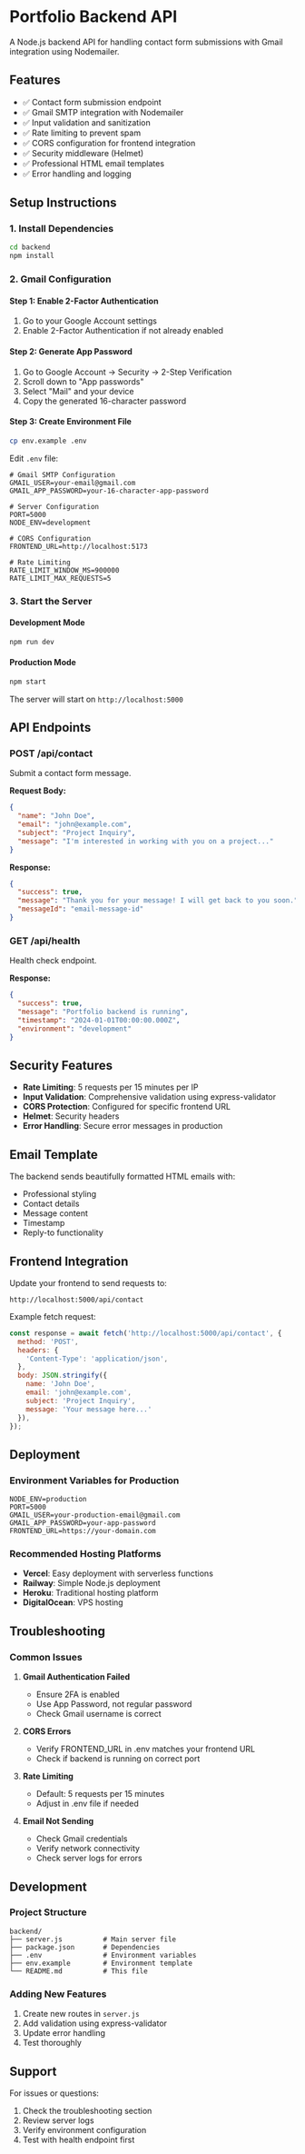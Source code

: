 # Portfolio Backend API

A Node.js backend API for handling contact form submissions with Gmail integration using Nodemailer.

## Features

- ✅ Contact form submission endpoint
- ✅ Gmail SMTP integration with Nodemailer
- ✅ Input validation and sanitization
- ✅ Rate limiting to prevent spam
- ✅ CORS configuration for frontend integration
- ✅ Security middleware (Helmet)
- ✅ Professional HTML email templates
- ✅ Error handling and logging

## Setup Instructions

### 1. Install Dependencies

```bash
cd backend
npm install
```

### 2. Gmail Configuration

#### Step 1: Enable 2-Factor Authentication
1. Go to your Google Account settings
2. Enable 2-Factor Authentication if not already enabled

#### Step 2: Generate App Password
1. Go to Google Account → Security → 2-Step Verification
2. Scroll down to "App passwords"
3. Select "Mail" and your device
4. Copy the generated 16-character password

#### Step 3: Create Environment File
```bash
cp env.example .env
```

Edit `.env` file:
```env
# Gmail SMTP Configuration
GMAIL_USER=your-email@gmail.com
GMAIL_APP_PASSWORD=your-16-character-app-password

# Server Configuration
PORT=5000
NODE_ENV=development

# CORS Configuration
FRONTEND_URL=http://localhost:5173

# Rate Limiting
RATE_LIMIT_WINDOW_MS=900000
RATE_LIMIT_MAX_REQUESTS=5
```

### 3. Start the Server

#### Development Mode
```bash
npm run dev
```

#### Production Mode
```bash
npm start
```

The server will start on `http://localhost:5000`

## API Endpoints

### POST /api/contact

Submit a contact form message.

**Request Body:**
```json
{
  "name": "John Doe",
  "email": "john@example.com",
  "subject": "Project Inquiry",
  "message": "I'm interested in working with you on a project..."
}
```

**Response:**
```json
{
  "success": true,
  "message": "Thank you for your message! I will get back to you soon.",
  "messageId": "email-message-id"
}
```

### GET /api/health

Health check endpoint.

**Response:**
```json
{
  "success": true,
  "message": "Portfolio backend is running",
  "timestamp": "2024-01-01T00:00:00.000Z",
  "environment": "development"
}
```

## Security Features

- **Rate Limiting**: 5 requests per 15 minutes per IP
- **Input Validation**: Comprehensive validation using express-validator
- **CORS Protection**: Configured for specific frontend URL
- **Helmet**: Security headers
- **Error Handling**: Secure error messages in production

## Email Template

The backend sends beautifully formatted HTML emails with:
- Professional styling
- Contact details
- Message content
- Timestamp
- Reply-to functionality

## Frontend Integration

Update your frontend to send requests to:
```
http://localhost:5000/api/contact
```

Example fetch request:
```javascript
const response = await fetch('http://localhost:5000/api/contact', {
  method: 'POST',
  headers: {
    'Content-Type': 'application/json',
  },
  body: JSON.stringify({
    name: 'John Doe',
    email: 'john@example.com',
    subject: 'Project Inquiry',
    message: 'Your message here...'
  }),
});
```

## Deployment

### Environment Variables for Production
```env
NODE_ENV=production
PORT=5000
GMAIL_USER=your-production-email@gmail.com
GMAIL_APP_PASSWORD=your-app-password
FRONTEND_URL=https://your-domain.com
```

### Recommended Hosting Platforms
- **Vercel**: Easy deployment with serverless functions
- **Railway**: Simple Node.js deployment
- **Heroku**: Traditional hosting platform
- **DigitalOcean**: VPS hosting

## Troubleshooting

### Common Issues

1. **Gmail Authentication Failed**
   - Ensure 2FA is enabled
   - Use App Password, not regular password
   - Check Gmail username is correct

2. **CORS Errors**
   - Verify FRONTEND_URL in .env matches your frontend URL
   - Check if backend is running on correct port

3. **Rate Limiting**
   - Default: 5 requests per 15 minutes
   - Adjust in .env file if needed

4. **Email Not Sending**
   - Check Gmail credentials
   - Verify network connectivity
   - Check server logs for errors

## Development

### Project Structure
```
backend/
├── server.js          # Main server file
├── package.json       # Dependencies
├── .env               # Environment variables
├── env.example        # Environment template
└── README.md          # This file
```

### Adding New Features
1. Create new routes in `server.js`
2. Add validation using express-validator
3. Update error handling
4. Test thoroughly

## Support

For issues or questions:
1. Check the troubleshooting section
2. Review server logs
3. Verify environment configuration
4. Test with health endpoint first
